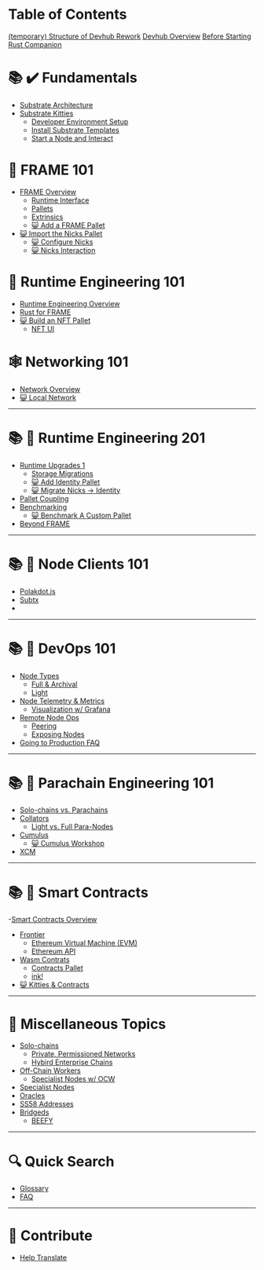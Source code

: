 # Table of Contents

[(temporary) Structure of Devhub Rework](./OUTLINE.md)
[Devhub Overview](./0-overview/devhub-overview.md)
[Before Starting](./0-overview/before-starting.md)
[Rust Companion](./0-overview/rust-companion.md)

# 📚 ✔️ Fundamentals

- [Substrate Architecture](./1-fundamentals/architecture.md)
- [Substrate Kitties](./1-fundamentals/index.md)
  - [Developer Environment Setup](./1-fundamentals/dev-env.md)
  - [Install Substrate Templates](./1-fundamentals/install.md)
  - [Start a Node and Interact](./1-fundamentals/interact.md)

# 🏰 FRAME 101

- [FRAME Overview](./2-frame-101/index.md)
  - [Runtime Interface](./2-frame-101/frame.md)
  - [Pallets](./2-frame-101/pallets.md)
  - [Extrinsics](./2-frame-101/extrinsics.md)
  - [😺 Add a FRAME Pallet](./2-frame-101/add-a-pallet/index.md)
- [😺 Import the Nicks Pallet](./2-frame-101/add-a-pallet/import-a-pallet.md)
  - [😺 Configure Nicks](./2-frame-101/add-a-pallet/configure-a-pallet.md)
  - [😺 Nicks Interaction](./2-frame-101/add-a-pallet/use-a-pallet.md)

# 👷 Runtime Engineering 101

- [Runtime Engineering Overview](./3-runtime-101/index.md)
- [Rust for FRAME]()
- [😺 Build an NFT Pallet]()
  - [NFT UI]()

# 🕸 Networking 101

- [Network Overview]()
- [😺 Local Network]()

---

# 📚 👷 Runtime Engineering 201

- [Runtime Upgrades 1]()
  - [Storage Migrations]()
  - [😺 Add Identity Pallet]()
  - [😺 Migrate Nicks -> Identity]()
- [Pallet Coupling]()
- [Benchmarking]()
  - [😺 Benchmark A Custom Pallet]()
- [Beyond FRAME]()

---

# 📚 🤳 Node Clients 101

- [Polakdot.js]()
- [Subtx]()
- []()

---

# 📚 🦸 DevOps 101

- [Node Types]()
  - [Full & Archival]()
  - [Light]()
- [Node Telemetry & Metrics]()
  - [Visualization w/ Grafana]()
- [Remote Node Ops]()
  - [Peering]()
  - [Exposing Nodes]()
- [Going to Production FAQ]()

---

# 📚 💠 Parachain Engineering 101

- [Solo-chains vs. Parachains]()
- [Collators]()
  - [Light vs. Full Para-Nodes]()
- [Cumulus]()
  - [😺 Cumulus Workshop]()
- [XCM]()

---

# 📚 📜 Smart Contracts

-[Smart Contracts Overview]()

- [Frontier]()
  - [Ethereum Virtual Machine (EVM)]()
  - [Ethereum API]()
- [Wasm Contrats]()
  - [Contracts Pallet]()
  - [ink!]()
- [😺 Kitties & Contracts]()

---

# 🔋 Miscellaneous Topics

- [Solo-chains]()
  - [Private, Permissioned Networks]()
  - [Hybird Enterprise Chains]()
- [Off-Chain Workers]()
  - [Specialist Nodes w/ OCW]()
- [Specialist Nodes]()
- [Oracles]()
- [SS58 Addresses]()
- [Bridgeds]()
  - [BEEFY]()

---

# 🔍️ Quick Search

- [Glossary](./quick-search/glossary.md)
- [FAQ](./quick-search/FAQ.md)

---

# 🙏 Contribute

- [Help Translate](./contribute/help-translate.md)
